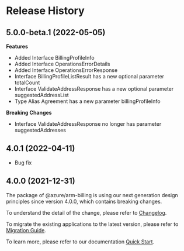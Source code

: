 # Release History
    
## 5.0.0-beta.1 (2022-05-05)
    
**Features**

  - Added Interface BillingProfileInfo
  - Added Interface OperationsErrorDetails
  - Added Interface OperationsErrorResponse
  - Interface BillingProfileListResult has a new optional parameter totalCount
  - Interface ValidateAddressResponse has a new optional parameter suggestedAddressList
  - Type Alias Agreement has a new parameter billingProfileInfo

**Breaking Changes**

  - Interface ValidateAddressResponse no longer has parameter suggestedAddresses
    
## 4.0.1 (2022-04-11)

  - Bug fix

## 4.0.0 (2021-12-31)

The package of @azure/arm-billing is using our next generation design principles since version 4.0.0, which contains breaking changes.

To understand the detail of the change, please refer to [Changelog](https://aka.ms/js-track2-changelog).

To migrate the existing applications to the latest version, please refer to [Migration Guide](https://aka.ms/js-track2-migration-guide).

To learn more, please refer to our documentation [Quick Start](https://aka.ms/js-track2-quickstart).
